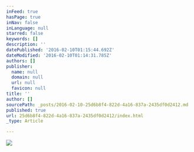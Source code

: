 ```yaml
---
inFeed: true
hasPage: true
inNav: false
inLanguage: null
starred: false
keywords: []
description: ''
datePublished: '2016-02-10T01:15:44.692Z'
dateModified: '2016-02-10T01:14:31.785Z'
authors: []
publisher:
  name: null
  domain: null
  url: null
  favicon: null
title: ''
author: []
sourcePath: _posts/2016-02-10-25d6b8f4-822d-4a16-837a-2435df0d2412.md
published: true
url: 25d6b8f4-822d-4a16-837a-2435df0d2412/index.html
_type: Article

---
```

![](https://the-grid-user-content.s3-us-west-2.amazonaws.com/5a8754a2-676e-4d71-bbac-c3ed133b25ed.jpg)